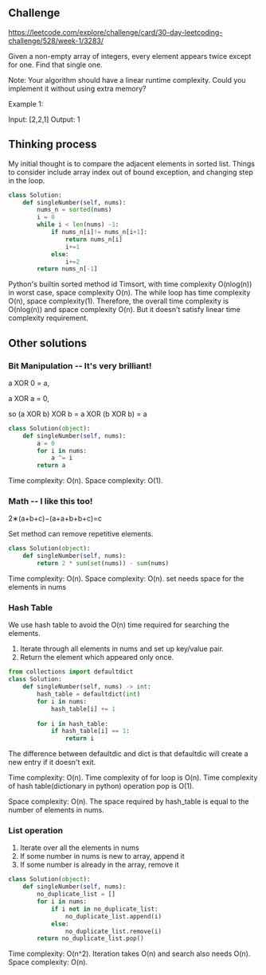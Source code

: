 ## Challenge
https://leetcode.com/explore/challenge/card/30-day-leetcoding-challenge/528/week-1/3283/

Given a non-empty array of integers, every element appears twice except for one. Find that single one.

Note:
Your algorithm should have a linear runtime complexity. Could you implement it without using extra memory?

Example 1:

Input: [2,2,1]
Output: 1


## Thinking process
My initial thought is to compare the adjacent elements in sorted list. Things to consider include array index out of bound exception, and changing step in the loop.  
``` Python
class Solution:
    def singleNumber(self, nums):
        nums_n = sorted(nums)
        i = 0
        while i < len(nums) -1:
            if nums_n[i]!= nums_n[i+1]:
                return nums_n[i]
                i+=1
            else:
                i+=2
        return nums_n[-1]
```     
Python's builtin sorted method id Timsort, with  time complexity O(nlog(n)) in worst case, space complexity O(n).
The while loop has time complexity O(n), space complexity(1). 
Therefore, the overall time complexity is O(nlog(n)) and space complexity O(n).
But it doesn't satisfy linear time complexity requirement.


## Other solutions
### Bit Manipulation -- It's very brilliant!
a XOR 0 = a,

a XOR a = 0,

so (a XOR b) XOR b = a XOR (b XOR b) = a

``` Python
class Solution(object):
    def singleNumber(self, nums):
        a = 0
        for i in nums:
            a ^= i
        return a
``` 

Time complexity: O(n).
Space complexity: O(1).


### Math -- I like this too!
2∗(a+b+c)−(a+a+b+b+c)=c

Set method can remove repetitive elements.

``` Python
class Solution(object):
    def singleNumber(self, nums):
        return 2 * sum(set(nums)) - sum(nums)
``` 

Time complexity: O(n).
Space complexity: O(n). set needs space for the elements in nums


### Hash Table
We use hash table to avoid the O(n) time required for searching the elements.

1. Iterate through all elements in nums and set up key/value pair.
2. Return the element which appeared only once.

``` Python
from collections import defaultdict
class Solution:
    def singleNumber(self, nums) -> int:
        hash_table = defaultdict(int)
        for i in nums:
            hash_table[i] += 1
        
        for i in hash_table:
            if hash_table[i] == 1:
                return i
``` 
The difference between defaultdic and dict is that defaultdic will create a new entry if it doesn't exit. 

Time complexity: O(n). Time complexity of for loop is O(n). Time complexity of hash table(dictionary in python) operation pop is O(1).

Space complexity: O(n). The space required by hash_table is equal to the number of elements in nums.


### List operation
1. Iterate over all the elements in nums
2. If some number in nums is new to array, append it
3. If some number is already in the array, remove it

``` Python
class Solution(object):
    def singleNumber(self, nums):
        no_duplicate_list = []
        for i in nums:
            if i not in no_duplicate_list:
                no_duplicate_list.append(i)
            else:
                no_duplicate_list.remove(i)
        return no_duplicate_list.pop()
```  
Time complexity: O(n^2). Iteration takes O(n) and search also needs O(n).
Space complexity: O(n).

